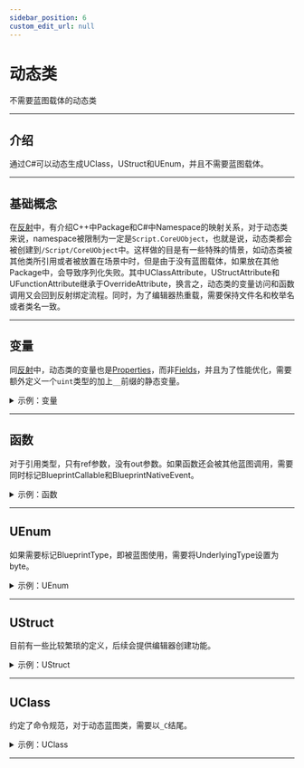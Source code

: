 ```yaml
---
sidebar_position: 6
custom_edit_url: null
---
```


# 动态类

不需要蓝图载体的动态类

---

## 介绍

通过C#可以动态生成UClass，UStruct和UEnum，并且不需要蓝图载体。

---

## 基础概念

在[反射](reflection.md)中，有介绍C++中Package和C#中Namespace的映射关系，对于动态类来说，namespace被限制为一定是`Script.CoreUObject`，也就是说，动态类都会被创建到`/Script/CoreUObject`中。这样做的目是有一些特殊的情景，如动态类被其他类所引用或者被放置在场景中时，但是由于没有蓝图载体，如果放在其他Package中，会导致序列化失败。其中UClassAttribute，UStructAttribute和UFunctionAttribute继承于OverrideAttribute，换言之，动态类的变量访问和函数调用又会回到反射绑定流程。同时，为了编辑器热重载，需要保持文件名和枚举名或者类名一致。

---

## 变量

同[反射](reflection.md)中，动态类的变量也是[Properties](https://learn.microsoft.com/en-us/dotnet/csharp/programming-guide/classes-and-structs/properties)，而非[Fields](https://learn.microsoft.com/en-us/dotnet/csharp/programming-guide/classes-and-structs/fields)，并且为了性能优化，需要额外定义一个`uint`类型的加上`__`前缀的静态变量。

<details>

<summary>示例：变量</summary>

```csharp
[UProperty]
public int Value
{
    get => FPropertyImplementation.FProperty_GetStructInt32PropertyImplementation(GarbageCollectionHandle, __Value);

    set => FPropertyImplementation.FProperty_SetStructInt32PropertyImplementation(GarbageCollectionHandle, __Value, value);
}

private static uint __Value = 0;
```

</details>

---

## 函数

对于引用类型，只有ref参数，没有out参数。如果函数还会被其他蓝图调用，需要同时标记BlueprintCallable和BlueprintNativeEvent。

<details>

<summary>示例：函数</summary>

```csharp
[UFunction, BlueprintCallable, BlueprintNativeEvent]
public void SetInt32ValueFunction(int InInt32Value)
{
    Int32Value = InInt32Value;
}

[UFunction, BlueprintCallable, BlueprintNativeEvent]
public int GetInt32ValueFunction()
{
    return Int32Value;
}

[UFunction, BlueprintCallable, BlueprintNativeEvent]
public void OutInt32ValueFunction(ref int OutInt32Value)
{
    OutInt32Value = Int32Value;
}
```

</details>

---

## UEnum

如果需要标记BlueprintType，即被蓝图使用，需要将UnderlyingType设置为byte。

<details>

<summary>示例：UEnum</summary>

```csharp
using Script.Common;
using Script.Dynamic;

namespace Script.CoreUObject
{
    [UEnum, BlueprintType]
    [PathName("/Script/CoreUObject.ETestDynamicEnum")]
    public enum ETestDynamicEnum : byte
    {
        TestDynamicZero = 0,
        TestDynamicOne = 1,
        TestDynamicTwo = 2
    }
}
```

</details>

---

## UStruct

目前有一些比较繁琐的定义，后续会提供编辑器创建功能。

<details>

<summary>示例：UStruct</summary>

```csharp
using Script.Common;
using Script.Dynamic;
using Script.Library;

namespace Script.CoreUObject
{
    [UStruct, BlueprintType]
    [PathName("/Script/CoreUObject.TestDynamicStruct")]
    public class FTestDynamicStruct : IStaticStruct, IGarbageCollectionHandle
    {
        public static UScriptStruct StaticStruct()
        {
            return UStructImplementation.UStruct_StaticStructImplementation("/Script/CoreUObject.TestDynamicStruct");
        }

        public FTestDynamicStruct() =>
            UStructImplementation.UStruct_RegisterImplementation(this, Utils.GetPathName(GetType()));

        ~FTestDynamicStruct() =>
            UStructImplementation.UStruct_UnRegisterImplementation(GarbageCollectionHandle);

        public static bool operator ==(FTestDynamicStruct A, FTestDynamicStruct B) =>
            UStructImplementation.UStruct_IdenticalImplementation(StaticStruct().GarbageCollectionHandle,
                A?.GarbageCollectionHandle ?? nint.Zero, B?.GarbageCollectionHandle ?? nint.Zero);

        public static bool operator !=(FTestDynamicStruct A, FTestDynamicStruct B) =>
            !UStructImplementation.UStruct_IdenticalImplementation(StaticStruct().GarbageCollectionHandle,
                A?.GarbageCollectionHandle ?? nint.Zero, B?.GarbageCollectionHandle ?? nint.Zero);

        public override bool Equals(object Other) => this == Other as FTestDynamicStruct;

        public override int GetHashCode() => (int)GarbageCollectionHandle;

        [UProperty, BlueprintReadWrite]
        public int Value
        {
            get => FPropertyImplementation.FProperty_GetStructInt32PropertyImplementation(GarbageCollectionHandle, __Value);

            set => FPropertyImplementation.FProperty_SetStructInt32PropertyImplementation(GarbageCollectionHandle, __Value, value);
        }

        private static uint __Value = 0;

        public nint GarbageCollectionHandle { get; set; }
    }
}
```

</details>

---

## UClass

约定了命令规范，对于动态蓝图类，需要以`_C`结尾。

<details>

<summary>示例：UClass</summary>

```csharp
using Script.Common;
using Script.Dynamic;
using Script.Engine;
using Script.Library;

namespace Script.CoreUObject
{
    [UClass]
    [PathName("/Script/CoreUObject.TestRawDynamicFunctionActor")]
    public class ATestRawDynamicFunctionActor : AActor, IStaticClass
    {
        public ATestRawDynamicFunctionActor()
        {
            Int32Value = 12;
        }

        [UProperty]
        public int Int32Value
        {
            get => FPropertyImplementation.FProperty_GetObjectInt32PropertyImplementation(GarbageCollectionHandle, __Int32Value);

            set => FPropertyImplementation.FProperty_SetObjectInt32PropertyImplementation(GarbageCollectionHandle, __Int32Value, value);
        }

        public new static UClass StaticClass()
        {
            return UObjectImplementation.UObject_StaticClassImplementation("/Script/CoreUObject.TestRawDynamicFunctionActor");
        }

        [UFunction]
        public void SetInt32ValueFunction(int InInt32Value)
        {
            Int32Value = InInt32Value;
        }

        [UFunction]
        public int GetInt32ValueFunction()
        {
            return Int32Value;
        }

        [UFunction]
        public void OutInt32ValueFunction(ref int OutInt32Value)
        {
            OutInt32Value = Int32Value;
        }

        private static uint __Int32Value = 0;
    }
}
```

</details>

---

